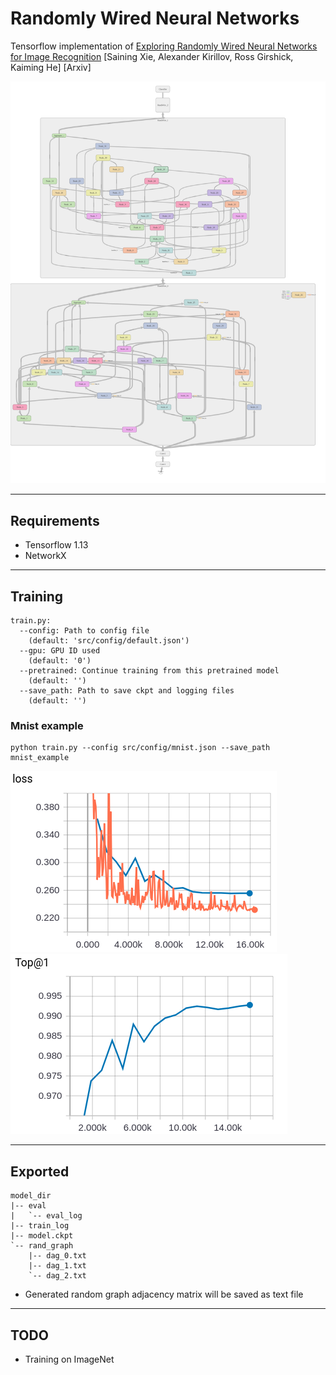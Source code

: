 # Randomly Wired Neural Networks

Tensorflow implementation of [Exploring Randomly Wired Neural Networks for Image Recognition](https://arxiv.org/abs/1904.01569) [Saining Xie, Alexander Kirillov, Ross Girshick, Kaiming He] [Arxiv]


 <img style="float: center;" src="assets/small_regime_randwire.png">

---
## Requirements

 - Tensorflow 1.13
 - NetworkX
 
 ---
## Training

```
train.py:
  --config: Path to config file
    (default: 'src/config/default.json')
  --gpu: GPU ID used
    (default: '0')
  --pretrained: Continue training from this pretrained model
    (default: '')
  --save_path: Path to save ckpt and logging files
    (default: '')
```

### Mnist example

```
python train.py --config src/config/mnist.json --save_path mnist_example
```

<!-- Loss                       |  Top-1 Accuracy -->
<!-- :-------------------------:|:----------------------------: -->
![alt text](assets/mnist_loss.png)   ![](assets/mnist_top1.png)

---
## Exported

```
model_dir
|-- eval
|   `-- eval_log
|-- train_log
|-- model.ckpt
`-- rand_graph
    |-- dag_0.txt
    |-- dag_1.txt
    `-- dag_2.txt
```
-  Generated random graph adjacency matrix will be saved as text file

---
## TODO

 - Training on ImageNet
 
